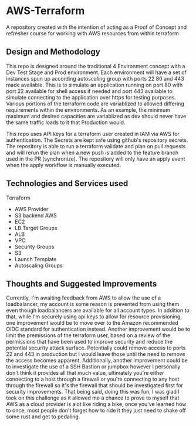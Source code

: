 # AWS-Terraform
A repository created with the intention of acting as a Proof of Concept and refresher course for working with AWS resources from within terraform

## Design and Methodology
This repo is designed around the traditional 4 Environment concept with a Dev Test Stage and Prod environment.
Each environment will have a set of instances spun up according autoscaling group with ports 22 80 and 443 made available. This is to simulate an application running on port 80 with port 22 available for shell access if needed and port 443 available to simulate connecting to the application over https for testing purposes.
Various portions of the terraform code are variablized to allowed differing requirements within the environments.
As an example, the minimum maximum and desired capacities are variablized as dev should never have the same traffic loads to it that Production would.

This repo uses API keys for a terraform user created in IAM via AWS for authentication. The Secrets are kept safe using github's repository secrets.
The repository is able to run a terraform validate and plan on pull requests and will rerun the plan when a new push is added to the feature branch used in the PR (synchronize).
The repository will only have an apply event when the apply workflow is manually executed.

## Technologies and Services used
Terraform
- AWS Provider
- S3 backend
AWS
- EC2
- LB Target Groups
- ALB
- VPC
- Security Groups
- S3
- Launch Template
- Autoscaling Groups

## Thoughts and Suggested Improvements
Currently, I'm awaiting feedback from AWS to allow the use of a loadbalancer, my account is some reason is prevented from using them even though loadbalancers are available for all account types. In addition to that, while I'm securely using api keys to allow for resource provisioning, one improvement would be to move over to the Amazon recommended OIDC standard for authentication instead. Another improvement would be to limit the premissions of the terraform user, based on a review of the permissions that have been used to improve security and reduce the potential security attack surface. Potentially could remove access to ports 22 and 443 in production but I would leave those until the need to remove the access becomes apparent. Additionally, another improvement could be to investigate the use of a SSH Bastion or jumpbox however I personally don't think it provides all that much value, ultimately you're either connecting to a host through a firewall or you're connecting to any host through the firewall so it's the firewall that should be investigated first for security improvements. That being said, doing this was fun, I was glad I took on this challenge as it allowed me a chance to prove to myself that AWS as a cloud provider is alot like riding a bike, once you've learned how to once, most people don't forget how to ride it they just need to shake off some rust and get to pedaling.
